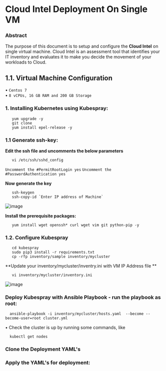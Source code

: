 # Cloud Intel Deployment On Single VM


### Abstract


The purpose of this document is to setup and configure the **Cloud Intel** on single virtual machine. Cloud Intel is an assessment tool that identifies your IT inventory and evaluates it to make you decide the movement of your workloads to Cloud. 

## 1.1. Virtual Machine Configuration


•      ` Centos 7 `                                                                                                                              
•      ` 8 vCPUs, 16 GB RAM and 200 GB Storage `                                                                

### 1. Installing Kubernetes using Kubespray: 
                                                                                   
       yum upgrade -y
       git clone 
       yum install epel-release -y
       
### 1.1 Generate ssh-key:

**Edit the ssh file and uncomments the below parameters**

       vi /etc/ssh/sshd_config
       
`Uncomment the #PermitRootLogin yes`
`Uncomment the  #PasswordAuthentication yes`

**Now generate the key**

       ssh-keygen
       ssh-copy-id `Enter IP address of Machine`
  
   ![image](https://user-images.githubusercontent.com/95343388/151780812-01a8cd61-8151-46aa-b42c-c4da611b272e.png)

       
**Install the prerequisite packages:**

       yum install wget openssh* curl wget vim git python-pip -y

       
### 1.2. Configure Kubespray

       cd kubespray
       sudo pip3 install -r requirements.txt
       cp -rfp inventory/sample inventory/mycluster

**Update your inventory/mycluster/inventry.ini with VM IP Address file **

       vi inventory/mycluster/inventory.ini
       
   ![image](https://user-images.githubusercontent.com/95343388/151781654-6be45601-e6f2-4b82-b968-81e3c5fb880e.png)
   
   

###  Deploy Kubespray with Ansible Playbook - run the playbook as root:
  
      ansible-playbook -i inventory/mycluster/hosts.yaml  --become --become-user=root cluster.yml


• Check the cluster is up by running some commands, like

      kubectl get nodes
      
### Clone the Deployment YAML's

       
### Apply the YAML's for deployment:

      
 
 

